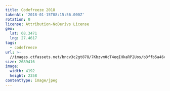 ```yaml
---
title: Codefreeze 2018
takenAt: '2018-01-15T08:15:56.000Z'
rotation: 0
license: Attribution-NoDerivs License
geo:
  lat: 68.3471
  lng: 27.4617
tags:
  - codefreeze
url: >-
  //images.ctfassets.net/bncv3c2gt878/7Kbzvm0cT4eqIHkaRP2Uos/b3ffb5a46c5baa4047a851461b727e22/codefreeze-2018_38902753175_o
size: 2689416
image:
  width: 4192
  height: 2358
contentType: image/jpeg
---
```



